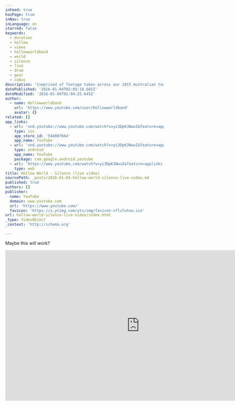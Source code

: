 ```yaml
---
inFeed: true
hasPage: true
inNav: true
inLanguage: en
starred: false
keywords:
  - duration
  - hollow
  - views
  - hollowworldband
  - world
  - silence
  - live
  - drum
  - gear
  - cobus
description: 'Comprised of footage taken across our 2015 Australian tour. http://hollowworld.bandcamp.com/ www.facebook.com/hollowworldband'
datePublished: '2016-01-04T02:05:18.665Z'
dateModified: '2016-01-04T02:04:25.645Z'
author:
  - name: Hollowworldband
    url: 'https://www.youtube.com/user/Hollowworldband'
    avatar: {}
related: []
app_links:
  - url: 'vnd.youtube://www.youtube.com/watch?v=yi3DpK3NwuI&feature=applinks'
    type: ios
    app_store_id: '544007664'
    app_name: YouTube
  - url: 'vnd.youtube://www.youtube.com/watch?v=yi3DpK3NwuI&feature=applinks'
    type: android
    app_name: YouTube
    package: com.google.android.youtube
  - url: 'https://www.youtube.com/watch?v=yi3DpK3NwuI&feature=applinks'
    type: web
title: Hollow World - Silence (live video)
sourcePath: _posts/2016-01-04-hollow-world-silence-live-video.md
published: true
authors: []
publisher:
  name: YouTube
  domain: www.youtube.com
  url: 'https://www.youtube.com/'
  favicon: 'https://s.ytimg.com/yts/img/favicon-vflz7uhzw.ico'
url: hollow-world-silence-live-video/index.html
_type: VideoObject
_context: 'http://schema.org'

---
```

Maybe this will work?

<iframe src="https://cdn.embedly.com/widgets/media.html?src=https%3A%2F%2Fwww.youtube.com%2Fembed%2Fyi3DpK3NwuI%3Ffeature%3Doembed&amp;url=https%3A%2F%2Fwww.youtube.com%2Fwatch%3Fv%3Dyi3DpK3NwuI&amp;image=https%3A%2F%2Fi.ytimg.com%2Fvi%2Fyi3DpK3NwuI%2Fhqdefault.jpg&amp;key=b7d04c9b404c499eba89ee7072e1c4f7&amp;type=text%2Fhtml&amp;schema=youtube" width="854" height="480" scrolling="no" frameborder="0" allowfullscreen="allowfullscreen" style=""></iframe>